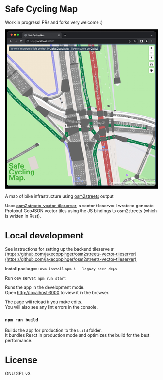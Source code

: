 Safe Cycling Map
================

Work in progress! PRs and forks very welcome :)


![Screenshot of map](img/safe-cycling-map-2022-01-05-v2.jpg)

A map of bike infrastructure using [osm2streets](https://github.com/a-b-street/osm2streets) output.

Uses [osm2streets-vector-tileserver](https://github.com/jakecoppinger/osm2streets-vector-tileserver),
a vector tileserver I wrote to generate Protobuf GeoJSON vector tiles using the JS bindings to
osm2streets (which is written in Rust).

# Local development

See instructions for setting up the backend tileserve at 
[https://github.com/jakecoppinger/osm2streets-vector-tileserver](https://github.com/jakecoppinger/osm2streets-vector-tileserver)

Install packages:
`nvm install`
`npm i --legacy-peer-deps`

Run dev server:
`npm run start`

Runs the app in the development mode.<br />
Open [http://localhost:3000](http://localhost:3000) to view it in the browser.

The page will reload if you make edits.<br />
You will also see any lint errors in the console.

### `npm run build`

Builds the app for production to the `build` folder.<br />
It bundles React in production mode and optimizes the build for the best performance.

# License
GNU GPL v3